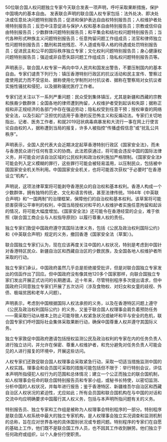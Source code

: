 

50位联合国人权问题独立专家今天联合发表一项声明，呼吁采取果断措施，保护中国境内的基本自由。 发表联合声明的联合国人权专家包括：法外处决、即决处决或任意处决问题特别报告员；促进和保护表达自由权特别报告员；人权维护者处境特别报告员；反恐中注意促进与保护人权和基本自由特别报告员；宗教或信仰自由特别报告员；少数群体问题特别报告员；和平集会和结社权问题特别报告员；当代各种形式种族主义问题特别报告员；任意拘留问题工作组成员；法官和律师独立性问题特别报告员；酷刑和其他残忍、不人道或有辱人格的待遇或处罚特别报告员；促进民主和公平的国际秩序独立专家；文化权利问题特别报告员；身心健康权问题特别报告员；强迫或非自愿失踪问题工作组成员；隐私权问题特别报告员等。

声明表示，联合国人权专家一再向中华人民共和国发出警告，不要压制国内的基本自由。专家们谴责下列行为：镇压香港特别行政区的抗议活动和民主宣传、警察过度使用武力而不受惩处、据称使用化学制剂对付抗议者、据称在警察局对女抗议者实施性骚扰和侵犯，以及据称骚扰医疗工作者。

专家们还关注以下一系列严重问题：民众受到集体镇压，尤其是新疆和西藏的宗教和族裔少数群体；全国各地的律师遭到拘留，人权维护者受到起诉和失踪；据称正规和非正规经济的各部门中存在强迫劳动；隐私权受到任意干预；授权审查的网络安全法，以及引起广泛担忧的适用于香港的反恐怖主义和反煽动法。专家们关切地指出，记者、医务工作者，和就2019冠状病毒病暴发和大流行一事在网上行使言论自由权的人，据称遭到当局的报复，许多人被指控“传播虚假信息”或“扰乱公共秩序”。

声明表示，全国人民代表大会近期决定起草香港特别行政区《国家安全法》，而未与香港民众进行任何有意义的协商。此法若获通过，将可能会违反中国的国际法律义务，并可能会对该自治区域的公民权利和政治权利施加严格限制。《国家安全法》可能会列入定义模糊的罪行，这些罪行可能会被轻易滥用，以压制民众，包括被中国国家安全机关所利用。中国国家安全机关，也将可能首次获权“于必要时”在香港设立“机构”。

声明说，这项法律草案将可能剥夺香港民众的自治权和基本权利。香港人构成一个少数群体，拥有独特的历史、文化和语言传统，甚至法律传统。1984年《中英联合声明》和“一国两制”的治理框架，保障他们的自治权和基本权利。该草案将可能损害获得公平审判的权利，中国当局授权对和平的人权维护者实施任意拘留和起诉的情况，将可能大幅度增加。《国家安全法》还可能令在香港经营的企业，难于依照《联合国工商企业与人权指导原则》以履行尊重人权的责任。

独立专家们敦促中国政府遵守其国际法律义务，包括《公民及政治权利国际公约》和《中英联合声明》规定的义务，撤回香港《国家安全法（草案）》。

联合国独立专家们认为，现在应该再度关注中国的人权状况，特别是考虑到中国针对香港特区民众、新疆自治区和西藏自治区的少数民族，及全国各地人权维护者所采取的行动。

独立专家们承认，中国政府虽然几乎总是拒绝接受批评，但是对联合国独立专家发出的信函作出了回应。但中国政府没有像其他120多个国家那样，向联合国独立专家们发出开展正式访问的长期邀请。近十年来，尽管特别程序多次提出请求，但中国政府只同意独立专家们开展了五次访问（涉及食物权、对妇女和女童的歧视、外债、极端贫困和老年人问题）。

声明表示，考虑到中国根据国际人权法承担的义务，以及在香港特区问题上遵守《公民及政治权利国际公约》的义务，又鉴于联合国人权理事会肩负着预防任务——需采取行动从根本上防止可能导致人权紧急状况或破坏和平与安全的危机，联合国专家们呼吁国际社会集体采取果断行动，确保中国尊重人权并遵守其国际义务。

独立专家敦促中国政府邀请包括授权监测公民及政治权利的专家在内的任务负责人进行独立访问，并允许在保密、尊重人权维护者，和充分避免对任务负责人可能会见的人进行报复的环境中，开展这些访问。

人权专家们还敦促联合国人权理事会采取紧急行动，采取一切适当措施监测中国的人权实践。理事会和会员国可采取的措施可能包括但不限于：举行特别会议，评估本声明所指侵犯人权行为的范围和总体情况；建立一个公正而独立的联合国机制，如人权理事会任命的联合国特别报告员和专家小组，或秘书长特使，以密切监测、分析中国的人权状况，并每年进行报告；鉴于香港特区、新疆维吾尔自治区和西藏自治区人权状况的紧迫性，尤应如此；所有会员国和联合国机构在与中国的对话和交流中均应明确要求中国履行其人权义务，包括与本声明所指问题有关的义务。

特别报告员、独立专家和工作组是被称为人权理事会特别程序的一部分。特别程序是联合国人权系统中最大的独立专家机构，是人权理事会独立实况调查和监测机制的总称，旨在应对世界各地的具体国别状况或专题问题。特别程序的专家们在自愿的基础上工作，他们既不是联合国工作人员，也不因其工作收到酬劳。他们独立于任何政府或组织，以个人身份行使职责。 
